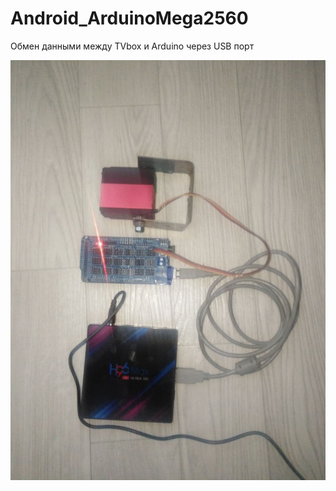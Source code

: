 # Android_ArduinoMega2560
Обмен данными между TVbox и Arduino через USB порт


 <img src="https://github.com/MyasnikovIA/Android_ArduinoMega2560/blob/main/img/src.jpg?raw=true"/>
 
 